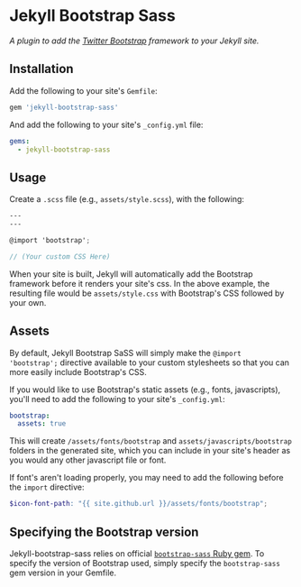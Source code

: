 # Jekyll Bootstrap Sass

*A plugin to add the [Twitter Bootstrap](https://github.com/twbs/bootstrap) framework to your Jekyll site.*

## Installation

Add the following to your site's `Gemfile`:

```ruby
gem 'jekyll-bootstrap-sass'
```

And add the following to your site's `_config.yml` file:

```yaml
gems:
  - jekyll-bootstrap-sass
```

## Usage

Create a `.scss` file (e.g., `assets/style.scss`), with the following:

```scss
---
---

@import 'bootstrap';

// (Your custom CSS Here)
```

When your site is built, Jekyll will automatically add the Bootstrap framework before it renders your site's css. In the above example, the resulting file would be `assets/style.css` with Bootstrap's CSS followed by your own.

## Assets

By default, Jekyll Bootstrap SaSS will simply make the `@import 'bootstrap';` directive available to your custom stylesheets so that you can more easily include Bootstrap's CSS.

If you would like to use Bootstrap's static assets (e.g., fonts, javascripts), you'll need to add the following to your site's `_config.yml`:

```yml
bootstrap:
  assets: true
```

This will create `/assets/fonts/bootstrap` and `assets/javascripts/bootstrap` folders in the generated site, which you can include in your site's header as you would any other javascript file or font.

If font's aren't loading properly, you may need to add the following before the `import` directive:

```scss
$icon-font-path: "{{ site.github.url }}/assets/fonts/bootstrap";
```

## Specifying the Bootstrap version

Jekyll-bootstrap-sass relies on official [`bootstrap-sass` Ruby gem](https://github.com/twbs/bootstrap-sass). To specify the version of Bootstrap used, simply specify the `bootstrap-sass` gem version in your Gemfile.
